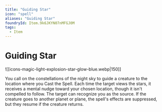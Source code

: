 ```yaml
---
title: "Guiding Star"
icon: "spell"
aliases: "Guiding Star"
foundryId: Item.9k6JKYN07nMFGJ0M
tags:
  - Item
---
```


# Guiding Star
![[icons-magic-light-explosion-star-glow-blue.webp|150]]

You call on the constellations of the night sky to guide a creature to the location where you Cast the Spell. Each time the target views the stars, it receives a mental nudge toward your chosen location, though it isn't compelled to follow. The target can recognize you as the source. If the creature goes to another planet or plane, the spell's effects are suppressed, but they resume if the creature returns.
